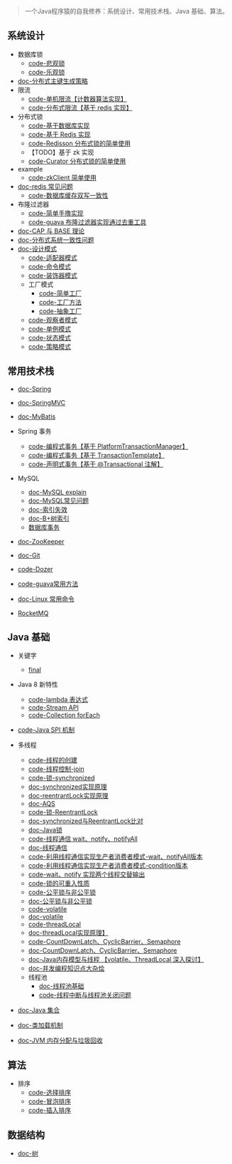 
> 一个Java程序猿的自我修养：系统设计、常用技术栈、Java 基础、算法。

## 系统设计
- 数据库锁
    - [code-悲观锁](src/main/java/com/kundy/cranberry/systemdesign/dblock/PessimisticLock.java)
    - [code-乐观锁](src/main/java/com/kundy/cranberry/systemdesign/dblock/OptimismLock.java)
- [doc-分布式主键生成策略](docs/systemdesign/分布式主键生成策略.md)    
- 限流     
    - [code-单机限流【计数器算法实现】](src/main/java/com/kundy/cranberry/systemdesign/ratelimiter/StandAloneRateLimiter.java)
    - [code-分布式限流【基于 redis 实现】](src/main/java/com/kundy/cranberry/systemdesign/ratelimiter/RedisRateLimiter.java)
- 分布式锁
    - [code-基于数据库实现](src/main/java/com/kundy/cranberry/systemdesign/distributedlock/DbDistributedLock.java)
    - [code-基于 Redis 实现](src/main/java/com/kundy/cranberry/systemdesign/distributedlock/RedisDistributedLock.java)
    - [code-Redisson 分布式锁的简单使用](src/main/java/com/kundy/cranberry/systemdesign/distributedlock/RedissonDistributedLock.java)
    - 【TODO】基于 zk 实现 
    - [code-Curator 分布式锁的简单使用](src/main/java/com/kundy/cranberry/systemdesign/distributedlock/CuratorDistributedLock.java)
- example
    - [code-zkClient 简单使用](src/main/java/com/kundy/cranberry/systemdesign/example/ZkExample.java)
- [doc-redis 常见问题](docs/systemdesign/redis常见问题.md)
    - [code-数据库缓存双写一致性](src/main/java/com/kundy/cranberry/systemdesign/redisproblem/DbCacheDoubleWriteConsistency.java)
- 布隆过滤器
    - [code-简单手撸实现](src/main/java/com/kundy/cranberry/systemdesign/bloomfilter/SimpleBloomFilter.java)
    - [code-guava 布隆过滤器实现通过去重工具](src/main/java/com/kundy/cranberry/systemdesign/deduplication)
- [doc-CAP 与 BASE 理论](docs/systemdesign/CAP与BASE理论.md)
- [doc-分布式系统一致性问题](docs/systemdesign/分布式系统一致性问题.md)
- [doc-设计模式](docs/systemdesign/设计模式.md)
    - [code-适配器模式](src/main/java/com/kundy/cranberry/systemdesign/designpattern/adapter)
    - [code-命令模式](src/main/java/com/kundy/cranberry/systemdesign/designpattern/command)
    - [code-装饰器模式](src/main/java/com/kundy/cranberry/systemdesign/designpattern/decorator)
    - 工厂模式
        - [code-简单工厂](src/main/java/com/kundy/cranberry/systemdesign/designpattern/factory/simple)
        - [code-工厂方法](src/main/java/com/kundy/cranberry/systemdesign/designpattern/factory/factory)
        - [code-抽象工厂](src/main/java/com/kundy/cranberry/systemdesign/designpattern/factory/abstractfactory)
    - [code-观察者模式](src/main/java/com/kundy/cranberry/systemdesign/designpattern/observer)
    - [code-单例模式](src/main/java/com/kundy/cranberry/systemdesign/designpattern/singleton)
    - [code-状态模式](src/main/java/com/kundy/cranberry/systemdesign/designpattern/state)
    - [code-策略模式](src/main/java/com/kundy/cranberry/systemdesign/designpattern/strategy)

## 常用技术栈
- [doc-Spring](docs/thridparty/spring.md)
- [doc-SpringMVC](docs/thridparty/springmvc.md)
- [doc-MyBatis](docs/thridparty/mybatis.md)
- Spring 事务
    - [code-编程式事务【基于 PlatformTransactionManager】](src/main/java/com/kundy/cranberry/thirdparty/transaction/ProgrammingTx.java)
    - [code-编程式事务【基于 TransactionTemplate】](src/main/java/com/kundy/cranberry/thirdparty/transaction/TemplateTx.java)
    - [code-声明式事务【基于 @Transactional 注解】](src/main/java/com/kundy/cranberry/thirdparty/transaction/AnnotationTx.java)
- MySQL
    - [doc-MySQL explain](docs/thridparty/mysql/explain.md)
    - [doc-MySQL常见问题](docs/thridparty/mysql/MySQL常见问题.md)
    - [doc-索引失效](docs/thridparty/mysql/索引失效.md)
    - [doc-B+树索引](docs/thridparty/mysql/B+树索引.md)
    - [数据库事务]()
    
- [doc-ZooKeeper](docs/thridparty/zookeeper.md)
- [doc-Git](docs/thridparty/git.md)
- [code-Dozer](src/main/java/com/kundy/cranberry/thirdparty/dozer)
- [code-guava常用方法](src/main/java/com/kundy/cranberry/thirdparty/guava/GuavaUsage.java)
- [doc-Linux 常用命令](docs/thridparty/Linux常用命令.md)
- [RocketMQ]()

## Java 基础
- 关键字
    - [final]()
- Java 8 新特性
    - [code-lambda 表达式](src/main/java/com/kundy/cranberry/javabasis/newfeature/lambdaexpression)
    - [code-Stream API](src/main/java/com/kundy/cranberry/javabasis/newfeature/streamapi/StreamApiTest.java)
    - [code-Collection forEach](src/main/java/com/kundy/cranberry/javabasis/newfeature/collectionforeach/CollectionForEachTest.java)
- [code-Java SPI 机制](src/main/java/com/kundy/cranberry/javabasis/spi)
- 多线程
    - [code-线程的创建](src/main/java/com/kundy/cranberry/javabasis/multithread/create/HowCreateAThread.java)
    - [code-线程控制-join](src/main/java/com/kundy/cranberry/javabasis/multithread/control/JoinTest.java)
    - [code-锁-synchronized](src/main/java/com/kundy/cranberry/javabasis/multithread/lock/TestSynchronizedMain.java)
    - [doc-synchronized实现原理](docs/javabasis/multithread/synchronized实现原理.md)
    - [doc-reentrantLock实现原理](docs/javabasis/multithread/ReentrantLock实现原理.md)
    - [doc-AQS]()
    - [code-锁-ReentrantLock](src/main/java/com/kundy/cranberry/javabasis/multithread/lock/TestReentrantLockMain.java)
    - [doc-synchronized与ReentrantLock比对](docs/javabasis/multithread/synchronized与ReentrantLock比对.md)
    - [doc-Java锁](https://tech.meituan.com/2018/11/15/java-lock.html)
    - [code-线程通信 wait、notify、notifyAll](src/main/java/com/kundy/cranberry/javabasis/multithread/threadsignal/WaitAndNotifyAndNotifyAllMain.java)
    - [doc-线程通信](docs/javabasis/multithread/线程通信.md)
    - [code-利用线程通信实现生产者消费者模式-wait、notifyAll版本](src/main/java/com/kundy/cranberry/javabasis/multithread/threadsignal/producerconsumermodel/MyContainer1.java)
    - [code-利用线程通信实现生产者消费者模式-condition版本](src/main/java/com/kundy/cranberry/javabasis/multithread/threadsignal/producerconsumermodel/MyContainer2.java)
    - [code-wait、notify 实现两个线程交替输出](src/main/java/com/kundy/cranberry/javabasis/multithread/threadsignal/AlternateOutput.java)
    - [code-锁的可重入性质](src/main/java/com/kundy/cranberry/javabasis/multithread/lock/reentrant/ReentrantTestMain.java)
    - [code-公平锁与非公平锁](src/main/java/com/kundy/cranberry/javabasis/multithread/lock/fair/FairOrNoFairLock.java)
    - [doc-公平锁与非公平锁](docs/javabasis/multithread/公平锁与非公平锁.md)
    - [code-volatile](src/main/java/com/kundy/cranberry/javabasis/multithread/myvolatile/VolatileTest.java)
    - [doc-volatile](docs/javabasis/multithread/volatile.md)
    - [code-threadLocal](src/main/java/com/kundy/cranberry/javabasis/multithread/mythreadlocal/ThreadLocalTest.java)
    - [doc-threadLocal实现原理】](docs/javabasis/multithread/threadLocal实现原理.md)
    - [code-CountDownLatch、CyclicBarrier、Semaphore](src/main/java/com/kundy/cranberry/javabasis/multithread/tools)
    - [doc-CountDownLatch、CyclicBarrier、Semaphore](docs/javabasis/multithread/CountDownLatch、CyclicBarrier、Semaphore.md)
    - [doc-Java内存模型与线程 【volatile、ThreadLocal 深入探讨】](docs/javabasis/multithread/Java内存模型与线程.md)
    - [doc-并发编程知识点大杂烩](docs/javabasis/multithread/并发编程知识点大杂烩.md)
    - 线程池
        - [doc-线程池基础](/docs/javabasis/threadpool/线程池基础.md)
        - [code-线程中断与线程池关闭问题](src/main/java/com/kundy/cranberry/javabasis/threadpoolproblem/ThreadPoolShutdown.java)

- [doc-Java 集合](docs/javabasis/Java集合.md)
- [doc-类加载机制](docs/javabasis/类加载机制.md)
- [doc-JVM 内存分配与垃圾回收](docs/javabasis/垃圾回收.md)

## 算法
- 排序
    - [code-选择排序](src/main/java/com/kundy/cranberry/algorithm/sort/SelectSort.java)
    - [code-冒泡排序](src/main/java/com/kundy/cranberry/algorithm/sort/BubbleSort.java)
    - [code-插入排序](src/main/java/com/kundy/cranberry/algorithm/sort/InsertSort.java)

## 数据结构
- [doc-树](docs/datastructure/树.md)